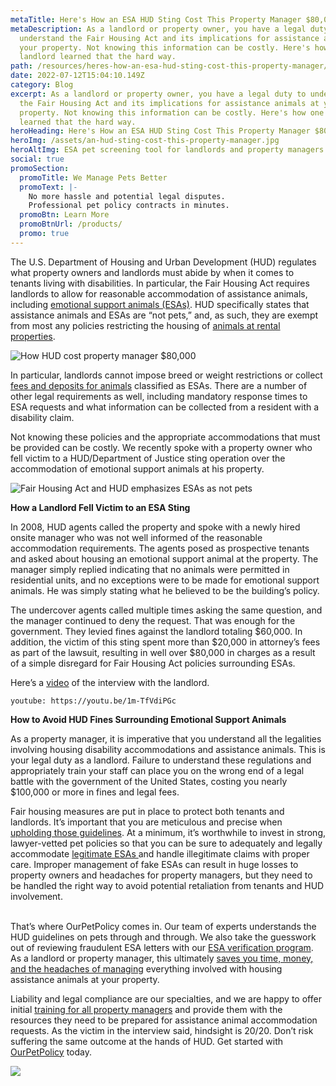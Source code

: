 ```yaml
---
metaTitle: Here's How an ESA HUD Sting Cost This Property Manager $80,000
metaDescription: As a landlord or property owner, you have a legal duty to
  understand the Fair Housing Act and its implications for assistance animals at
  your property. Not knowing this information can be costly. Here's how one
  landlord learned that the hard way.
path: /resources/heres-how-an-esa-hud-sting-cost-this-property-manager/
date: 2022-07-12T15:04:10.149Z
category: Blog
excerpt: As a landlord or property owner, you have a legal duty to understand
  the Fair Housing Act and its implications for assistance animals at your
  property. Not knowing this information can be costly. Here's how one landlord
  learned that the hard way.
heroHeading: Here's How an ESA HUD Sting Cost This Property Manager $80,000
heroImg: /assets/an-hud-sting-cost-this-property-manager.jpg
heroAltImg: ESA pet screening tool for landlords and property managers
social: true
promoSection:
  promoTitle: We Manage Pets Better
  promoText: |-
    No more hassle and potential legal disputes. 
    Professional pet policy contracts in minutes.
  promoBtn: Learn More
  promoBtnUrl: /products/
  promo: true
---
```

The U.S. Department of Housing and Urban Development (HUD) regulates what property owners and landlords must abide by when it comes to tenants living with disabilities. In particular, the Fair Housing Act requires landlords to allow for reasonable accommodation of assistance animals, including [emotional support animals (ESAs)](https://landlordtech.com/resources/emotional-support-animals-service-animals-and-pets-whats-the-difference). HUD specifically states that assistance animals and ESAs are “not pets,” and, as such, they are exempt from most any policies restricting the housing of [animals at rental properties](https://landlordtech.com/resources/animals-in-rentals-in-2023).

![How HUD cost property manager $80,000](/assets/property-manager-penalized-for-bad-pet-policy.jpg)

In particular, landlords cannot impose breed or weight restrictions or collect [fees and deposits for animals](https://landlordtech.com/resources/why-pet-fees-are-an-essential-landlord-strategy) classified as ESAs. There are a number of other legal requirements as well, including mandatory response times to ESA requests and what information can be collected from a resident with a disability claim. 

Not knowing these policies and the appropriate accommodations that must be provided can be costly. We recently spoke with a property owner who fell victim to a HUD/Department of Justice sting operation over the accommodation of emotional support animals at his property.

![Fair Housing Act and HUD emphasizes ESAs as not pets](/assets/hud-compliant-pet-policies.jpg)

**How a Landlord Fell Victim to an ESA Sting**

In 2008, HUD agents called the property and spoke with a newly hired onsite manager who was not well informed of the reasonable accommodation requirements. The agents posed as prospective tenants and asked about housing an emotional support animal at the property. The manager simply replied indicating that no animals were permitted in residential units, and no exceptions were to be made for emotional support animals. He was simply stating what he believed to be the building’s policy.

The undercover agents called multiple times asking the same question, and the manager continued to deny the request. That was enough for the government. They levied fines against the landlord totaling $60,000. In addition, the victim of this sting spent more than $20,000 in attorney’s fees as part of the lawsuit, resulting in well over $80,000 in charges as a result of a simple disregard for Fair Housing Act policies surrounding ESAs.

Here’s a [video](https://www.youtube.com/watch?v=1m-TfVdiPGc&t=2s) of the interview with the landlord.

`youtube: https://youtu.be/1m-TfVdiPGc`

**How to Avoid HUD Fines Surrounding Emotional Support Animals**

As a property manager, it is imperative that you understand all the legalities involving housing disability accommodations and assistance animals. This is your legal duty as a landlord. Failure to understand these regulations and appropriately train your staff can place you on the wrong end of a legal battle with the government of the United States, costing you nearly $100,000 or more in fines and legal fees.  

Fair housing measures are put in place to protect both tenants and landlords. It’s important that you are meticulous and precise when [upholding those guidelines](https://landlordtech.com/resources/the-landlords-guide-to-tenants-with-pets). At a minimum, it’s worthwhile to invest in strong, lawyer-vetted pet policies so that you can be sure to adequately and legally accommodate [legitimate ESAs ](https://landlordtech.com/resources/what-landlords-need-to-know-about-esas-in-2023)and handle illegitimate claims with proper care. Improper management of fake ESAs can result in huge losses to property owners and headaches for property managers, but they need to be handled the right way to avoid potential retaliation from tenants and HUD involvement.

\
That’s where OurPetPolicy comes in. Our team of experts understands the HUD guidelines on pets through and through. We also take the guesswork out of reviewing fraudulent ESA letters with our [ESA verification program](https://landlordtech.com/resources/the-opportunity-cost-of-not-verifying-tenant-esa-etters). As a landlord or property manager, this ultimately [saves you time, money, and the headaches of managing](https://landlordtech.com/resources/five-ways-you-are-losing-money-as-a-property-owner) everything involved with housing assistance animals at your property.

Liability and legal compliance are our specialties, and we are happy to offer initial [training for all property managers](https://landlordtech.com/resources/new-pet-training-tool-feature-added-to-pet-management-platform-ourpetpolicy) and provide them with the resources they need to be prepared for assistance animal accommodation requests. As the victim in the interview said, hindsight is 20/20. Don’t risk suffering the same outcome at the hands of HUD. Get started with [OurPetPolicy](https://landlordtech.com/request-demo/) today.

[![](/assets/esa-verification-that-is-hud-compliant.jpg)](https://info.ourpetpolicy.com/demo/)